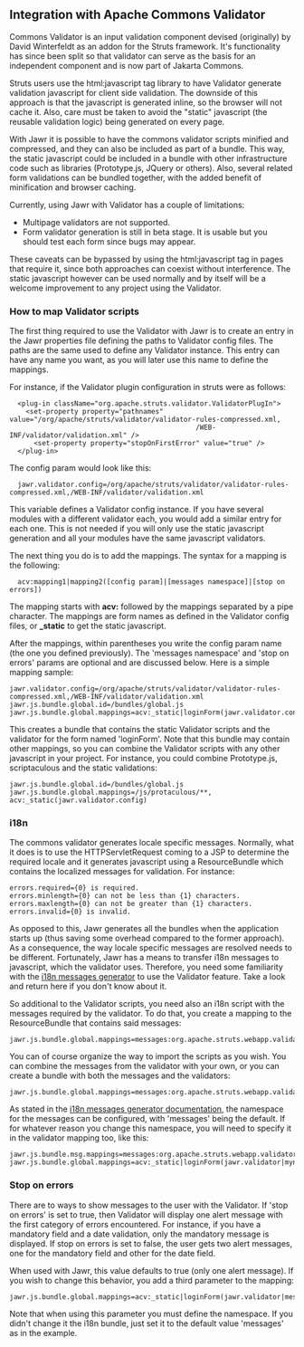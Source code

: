 Integration with Apache Commons Validator
-----------------------------------------

Commons Validator is an input validation component devised (originally)
by David Winterfeldt as an addon for the Struts framework. It's
functionality has since been split so that validator can serve as the
basis for an independent component and is now part of Jakarta Commons.

Struts users use the html:javascript tag library to have Validator
generate validation javascript for client side validation. The downside
of this approach is that the javascript is generated inline, so the
browser will not cache it. Also, care must be taken to avoid the
"static" javascript (the reusable validation logic) being generated on
every page.

With Jawr it is possible to have the commons validator scripts minified
and compressed, and they can also be included as part of a bundle. This
way, the static javascript could be included in a bundle with other
infrastructure code such as libraries (Prototype.js, JQuery or others).
Also, several related form validations can be bundled together, with the
added benefit of minification and browser caching.

Currently, using Jawr with Validator has a couple of limitations:

-   Multipage validators are not supported.
-   Form validator generation is still in beta stage. It is usable but
    you should test each form since bugs may appear.

These caveats can be bypassed by using the html:javascript tag in pages
that require it, since both approaches can coexist without interference.
The static javascript however can be used normally and by itself will be
a welcome improvement to any project using the Validator.


### How to map Validator scripts

The first thing required to use the Validator with Jawr is to create an
entry in the Jawr properties file defining the paths to Validator config
files. The paths are the same used to define any Validator instance.
This entry can have any name you want, as you will later use this name
to define the mappings.

For instance, if the Validator plugin configuration in struts were as
follows:


      <plug-in className="org.apache.struts.validator.ValidatorPlugIn">
        <set-property property="pathnames" value="/org/apache/struts/validator/validator-rules-compressed.xml,
                                                  /WEB-INF/validator/validation.xml" />
          <set-property property="stopOnFirstError" value="true" />
      </plug-in>


The config param would look like this:


      jawr.validator.config=/org/apache/struts/validator/validator-rules-compressed.xml,/WEB-INF/validator/validation.xml


This variable defines a Validator config instance. If you have several
modules with a different validator each, you would add a similar entry
for each one. This is not needed if you will only use the static
javascript generation and all your modules have the same javascript
validators.

The next thing you do is to add the mappings. The syntax for a mapping
is the following:


      acv:mapping1|mapping2([config param]|[messages namespace]|[stop on errors])

The mapping starts with **acv:** followed by the mappings separated by a
pipe character. The mappings are form names as defined in the Validator
config files, or **\_static** to get the static javascript.

After the mappings, within parentheses you write the config param name
(the one you defined previously). The 'messages namespace' and 'stop on
errors' params are optional and are discussed below. Here is a simple
mapping sample:


    jawr.validator.config=/org/apache/struts/validator/validator-rules-compressed.xml,/WEB-INF/validator/validation.xml
    jawr.js.bundle.global.id=/bundles/global.js
    jawr.js.bundle.global.mappings=acv:_static|loginForm(jawr.validator.config)


This creates a bundle that contains the static Validator scripts and the
validator for the form named 'loginForm'. Note that this bundle may
contain other mappings, so you can combine the Validator scripts with
any other javascript in your project. For instance, you could combine
Prototype.js, scriptaculous and the static validations:


    jawr.js.bundle.global.id=/bundles/global.js
    jawr.js.bundle.global.mappings=/js/protaculous/**, acv:_static(jawr.validator.config)


### i18n

The commons validator generates locale specific messages. Normally, what
it does is to use the HTTPServletRequest coming to a JSP to determine
the required locale and it generates javascript using a ResourceBundle
which contains the localized messages for validation. For instance:


    errors.required={0} is required.
    errors.minlength={0} can not be less than {1} characters.
    errors.maxlength={0} can not be greater than {1} characters.
    errors.invalid={0} is invalid.

As opposed to this, Jawr generates all the bundles when the application
starts up (thus saving some overhead compared to the former approach).
As a consequence, the way locale specific messages are resolved needs to
be different. Fortunately, Jawr has a means to transfer i18n messages to
javascript, which the validator uses. Therefore, you need some
familiarity with the [i18n messages generator](../docs/messages_gen.html) to use the Validator feature. Take a look and return here if you don't know about it.

So additional to the Validator scripts, you need also an i18n script
with the messages required by the validator. To do that, you create a
mapping to the ResourceBundle that contains said messages:

    jawr.js.bundle.global.mappings=messages:org.apache.struts.webapp.validator.MessageResources


You can of course organize the way to import the scripts as you wish.
You can combine the messages from the validator with your own, or you
can create a bundle with both the messages and the validators:

    jawr.js.bundle.global.mappings=messages:org.apache.struts.webapp.validator.MessageResources,acv:_static|loginForm(jawr.validator)


As stated in the [i18n messages generator documentation](../docs/messages_gen.html), the namespace for the messages can be configured, with 'messages' being the default. If for
whatever reason you change this namespace, you will need to specify it in the validator mapping too, like this:

	jawr.js.bundle.msg.mappings=messages:org.apache.struts.webapp.validator.MessageResources(mynamespace)
    jawr.js.bundle.global.mappings=acv:_static|loginForm(jawr.validator|mynamespace)


### Stop on errors

There are to ways to show messages to the user with the Validator. If
'stop on errors' is set to true, then Validator will display one alert
message with the first category of errors encountered. For instance, if
you have a mandatory field and a date validation, only the mandatory
message is displayed. If stop on errors is set to false, the user gets
two alert messages, one for the mandatory field and other for the date
field.

When used with Jawr, this value defaults to true (only one alert
message). If you wish to change this behavior, you add a third parameter
to the mapping:

    jawr.js.bundle.global.mappings=acv:_static|loginForm(jawr.validator|messages|false)


Note that when using this parameter you must define the namespace. If
you didn't change it the i18n bundle, just set it to the default value
'messages' as in the example.

